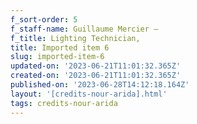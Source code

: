 ```yaml
---
f_sort-order: 5
f_staff-name: Guillaume Mercier –
f_title: Lighting Technician,
title: Imported item 6
slug: imported-item-6
updated-on: '2023-06-21T11:01:32.365Z'
created-on: '2023-06-21T11:01:32.365Z'
published-on: '2023-06-28T14:12:18.164Z'
layout: '[credits-nour-arida].html'
tags: credits-nour-arida
---
```



